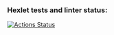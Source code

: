 ### Hexlet tests and linter status:
[![Actions Status](https://github.com/MaoTheDan/layout-designer-project-58/workflows/hexlet-check/badge.svg)](https://github.com/MaoTheDan/layout-designer-project-58/actions)